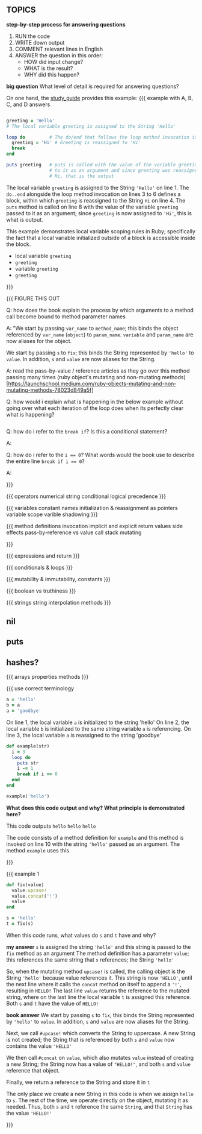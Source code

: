 ## TOPICS

**step-by-step process for answering questions**

1. RUN the code
2. WRITE down output
3. COMMENT relevant lines in English 
4. ANSWER the question in this order:
    * HOW did input change?
    * WHAT is the result?
    * WHY did this happen?

**big question**
What level of detail is required for answering questions?

On one hand, the [study_guide](https://launchschool.com/lessons/278c95b6/assignments/37d88bff)
provides this example:
{{{ example with A, B, C, and D answers 

```ruby

greeting = 'Hello'
# The local variable greeting is assigned to the String 'Hello'

loop do         # The do/end that follows the loop method invocation is a block
  greeting = 'Hi' # Greeting is reassigned to 'Hi'
  break
end

puts greeting   # puts is called with the value of the variable greeting passed
                # to it as an argument and since greeting was reassigned to
                # Hi, that is the output
```
The local variable `greeting` is assigned to the String `'Hello'` on line 1.
The `do..end` alongside the loop method invocation on lines 3 to 6 defines a
block, within which `greeting` is reassigned to the String `Hi` on line 4. The
`puts` method is called on line 8 with the value of the variable `greeting`
passed to it as an argument; since `greeting` is now assigned to `'Hi'`, this
is what is output. 

This example demonstrates local variable scoping rules in
Ruby; specifically the fact that a local variable initialized outside of a
block is accessible inside the block.

* local variable `greeting`
* `greeting`
* variable `greeting`
* `greeting`

}}}





{{{   FIGURE THIS OUT

Q: how does the book explain the process by which arguments to a method call
become bound to method parameter names

A: "We start by passing `var_name` to `method_name`; this binds the object
referenced by `var_name` (`object`) to `param_name`. `variable` and
`param_name` are now aliases for the object.

We start by passing `s` to `fix`; this binds the String represented by
`'hello'` to `value`. In addition, `s` and `value` are now aliases for the
String.

A: read the pass-by-value / reference articles as they go over this method
passing many times (ruby object's mutating and non-mutating methods)
[https://launchschool.medium.com/ruby-objects-mutating-and-non-mutating-methods-78023d849a5f]

Q: how would i explain what is happening in the below example without going
over what each iteration of the loop does when its perfectly clear what is
happening?

```ruby i = 3 loop do puts str i -= 1 break if i == 0 end

```

Q: how do i refer to the `break if`? Is this a conditional statement?

A:

Q: how do i refer to the `i == 0`? What words would the book use to describe
the entire line `break if i == 0`?

A: 

}}}

{{{ operators
numerical
string
conditional
logical
precedence
}}}

{{{ variables
constant names
initialization & reassignment
as pointers
variable scope
varible shadowing
}}}

{{{ method
definitions
invocation
implicit and explicit return values
side effects
pass-by-reference vs value
call stack
mutating


}}}

{{{ expressions and return
}}}


{{{ conditionals & loops
}}}

{{{ mutability & immutability, constants
}}}

{{{ boolean vs truthiness
}}}

{{{ strings
string interpolation
methods
}}}

## nil
## puts
## hashes?

{{{ arrays
properties
methods
}}}


{{{ use correct terminology

```ruby
a = 'hello'
b = a
a = 'goodbye'
```
On line 1, the local variable `a` is initialized to the string 'hello'
On line 2, the local variable `b` is initialized to the same string
variable `a` is referencing.
On line 3, the local variable `a` is reassigned to the string 'goodbye'

```ruby
def example(str)
  i = 3
  loop do
    puts str
    i -= 1
    break if i == 0
  end
end

example('hello')
```
**What does this code output and why? What principle is demonstrated here?**

This code outputs
`hello`
`hello`
`hello`

The code consists of a method definition for `example` and this method is
invoked on line 10 with the string `'hello'` passed as an argument. The method
`example` uses this 

}}}


{{{ example 1
```ruby
def fix(value)
  value.upcase!
  value.concat('!')
  value
end

s = 'hello'
t = fix(s)
```

When this code runs, what values do `s` and `t` have and why?

**my answer**
`s`  is assigned the string `'hello'`
and this string is passed to the `fix` method as an argument
The method definition has a parameter `value`; this references the
same string that `s` references; the String `'hello'`

So, when the mutating method `upcase!` is called, the calling object
is the String `'hello'` because value references it. This string is
now `'HELLO'`, until the next line where it calls the `concat` method
on itself to append a `'!'`, resulting in `HELLO!`
The last line `value` returns the reference to the mutated string, where
on the last line the local variable `t` is assigned this reference. Both
`s` and `t` have the value of `HELLO!`

**book answer**
We start by passing `s` to `fix`; this binds the String represented by
`'hello'` to `value`. In addition, `s` and `value` are now aliases for the
String.

Next, we call `#upcase!` which converts the String to uppercase. A new String
is not created; the String that is referenced by both `s` and `value` now
contains the value `'HELLO'`

We then call `#concat` on `value`, which also mutates `value` instead of
creating a new String; the String now has a value of `"HELLO!"`, and both `s`
and `value` reference that object.

Finally, we return a reference to the String and store it in `t`

The only place we create a new String in this code is when we assign `hello`
to `s`. The rest of the time, we operate directly on the object, mutating it
as needed. Thus, both `s` and `t` reference the same `String`, and that
`String` has the value `'HELLO!'`

}}}
